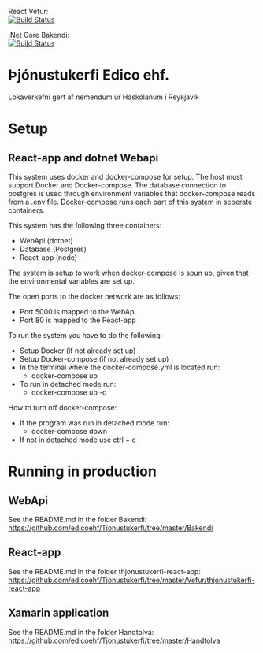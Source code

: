 React Vefur:  
[![Build Status](https://dev.azure.com/edicoehf/Tjonustukerfi/_apis/build/status/React%20Vefur%20Pipeline?branchName=master)](https://dev.azure.com/edicoehf/Tjonustukerfi/_build/latest?definitionId=8&branchName=master)

.Net Core Bakendi:  
[![Build Status](https://dev.azure.com/edicoehf/Tjonustukerfi/_apis/build/status/.Net%20Bakendi%20Pipeline?branchName=master)](https://dev.azure.com/edicoehf/Tjonustukerfi/_build/latest?definitionId=7&branchName=master)
# Þjónustukerfi Edico ehf.
Lokaverkefni gert af nemendum úr Háskólanum í Reykjavík

# Setup
## React-app and dotnet Webapi
This system uses docker and docker-compose for setup. The host must support Docker and Docker-compose. The database connection to postgres is used through environment variables that docker-compose reads from a .env file. Docker-compose runs each part of this system in seperate containers. <br />

This system has the following three containers:
* WebApi (dotnet)
* Database (Postgres)
* React-app (node)

The system is setup to work when docker-compose is spun up, given that the environmental variables are set up. <br />

The open ports to the docker network are as follows:
* Port 5000 is mapped to the WebApi
* Port 80 is mapped to the React-app

To run the system you have to do the following:
* Setup Docker (if not already set up)
* Setup Docker-compose (if not already set up)
* In the terminal where the docker-compose.yml is located run:
    * docker-compose up
* To run in detached mode run:
    * docker-compose up -d

How to turn off docker-compose:
* If the program was run in detached mode run:
    * docker-compose down
* If not in detached mode use ctrl + c

# Running in production
## WebApi
See the README.md in the folder Bakendi: <br />
https://github.com/edicoehf/Tjonustukerfi/tree/master/Bakendi

## React-app
See the README.md in the folder thjonustukerfi-react-app: <br />
https://github.com/edicoehf/Tjonustukerfi/tree/master/Vefur/thjonustukerfi-react-app

## Xamarin application
See the README.md in the folder Handtolva: <br />
https://github.com/edicoehf/Tjonustukerfi/tree/master/Handtolva